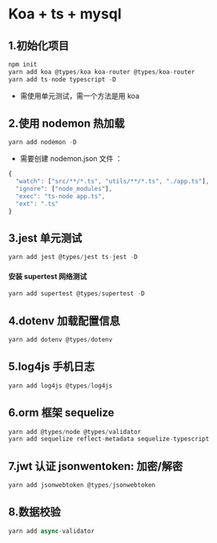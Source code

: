 # Koa + ts + mysql

## 1.初始化项目

```js
npm init
yarn add koa @types/koa koa-router @types/koa-router
yarn add ts-node typescript -D
```

- 需使用单元测试，需一个方法是用 koa

## 2.使用 nodemon 热加载

```js
yarn add nodemon -D
```

- 需要创建 nodemon.json 文件 ：

```js
{
  "watch": ["src/**/*.ts", "utils/**/*.ts", "./app.ts"],
  "ignore": ["node_modules"],
  "exec": "ts-node app.ts",
  "ext": ".ts"
}
```

## 3.jest 单元测试

```js
yarn add jest @types/jest ts-jest -D
```

#### 安装 supertest 网络测试

```js
yarn add supertest @types/supertest -D
```

## 4.dotenv 加载配置信息

```js
yarn add dotenv @types/dotenv
```

## 5.log4js 手机日志

```js
yarn add log4js @types/log4js
```

## 6.orm 框架 sequelize

```js
yarn add @types/node @types/validator
yarn add sequelize reflect-metadata sequelize-typescript
```

## 7.jwt 认证 jsonwentoken: 加密/解密

```js
yarn add jsonwebtoken @types/jsonwebtoken
```

## 8.数据校验

```js
yarn add async-validator
```

